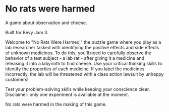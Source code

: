 # No rats were harmed

A game about observation and cheese.

Built for Bevy Jam 3.

Welcome to "No Rats Were Harmed," the puzzle game where you play as a lab researcher tasked with identifying the positive effects and side effects of unknown medicines. To do this, you'll need to carefully observe the behavior of a test subject - a lab rat - after giving it a medicine and releasing it into a labyrinth to find cheese. Use your critical thinking skills to identify the properties of each medicine. If you label the medicines incorrectly, the lab will be threatened with a class action lawsuit by unhappy customers!

Test your problem-solving skills while keeping your conscience clear. Disclaimer: only one experiment is available at the moment.

No rats were harmed in the making of this game.
